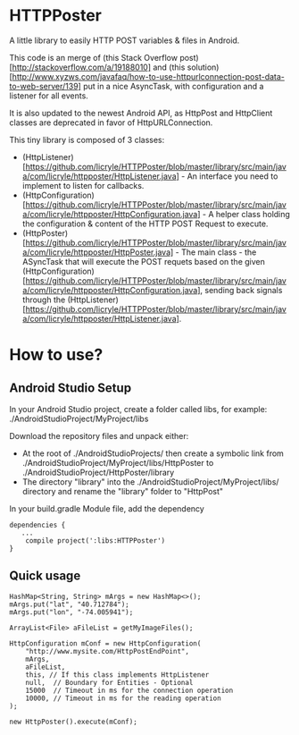 # HTTPPoster
A little library to easily HTTP POST variables &amp; files in Android.

This code is an merge of (this Stack Overflow post)[http://stackoverflow.com/a/19188010] and (this solution)[http://www.xyzws.com/javafaq/how-to-use-httpurlconnection-post-data-to-web-server/139] put in a nice AsyncTask, with configuration and a listener for all events.

It is also updated to the newest Android API, as HttpPost and HttpClient classes are deprecated in favor of HttpURLConnection.

This tiny library is composed of 3 classes:
- (HttpListener)[https://github.com/licryle/HTTPPoster/blob/master/library/src/main/java/com/licryle/httpposter/HttpListener.java] - An interface you need to implement to listen for callbacks.
- (HttpConfiguration)[https://github.com/licryle/HTTPPoster/blob/master/library/src/main/java/com/licryle/httpposter/HttpConfiguration.java] - A helper class holding the configuration &amp; content of the HTTP POST Request to execute. 
- (HttpPoster)[https://github.com/licryle/HTTPPoster/blob/master/library/src/main/java/com/licryle/httpposter/HttpPoster.java] - The main class - the ASyncTask that will execute the POST requets based on the given (HttpConfiguration)[https://github.com/licryle/HTTPPoster/blob/master/library/src/main/java/com/licryle/httpposter/HttpConfiguration.java], sending back signals through the (HttpListener)[https://github.com/licryle/HTTPPoster/blob/master/library/src/main/java/com/licryle/httpposter/HttpListener.java].

# How to use?
## Android Studio Setup
In your Android Studio project, create a folder called libs, for example: ./AndroidStudioProject/MyProject/libs

Download the repository files and unpack either:
* At the root of ./AndroidStudioProjects/ then create a symbolic link from ./AndroidStudioProject/MyProject/libs/HttpPoster to ./AndroidStudioProject/HttpPoster/library
* The directory "library" into the ./AndroidStudioProject/MyProject/libs/ directory and rename the "library" folder to "HttpPost"

In your build.gradle Module file, add the dependency

```
dependencies {
   ...
    compile project(':libs:HTTPPoster')
}
```

## Quick usage
```
HashMap<String, String> mArgs = new HashMap<>();
mArgs.put("lat", "40.712784");
mArgs.put("lon", "-74.005941");

ArrayList<File> aFileList = getMyImageFiles();

HttpConfiguration mConf = new HttpConfiguration(
    "http://www.mysite.com/HttpPostEndPoint",
    mArgs,
    aFileList,
    this, // If this class implements HttpListener
    null,  // Boundary for Entities - Optional
    15000  // Timeout in ms for the connection operation
    10000, // Timeout in ms for the reading operation
);

new HttpPoster().execute(mConf);
```
